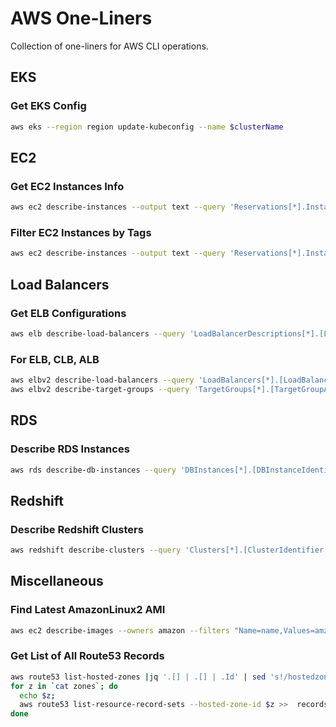 # AWS One-Liners
Collection of one-liners for AWS CLI operations.

## EKS

### Get EKS Config
```bash
aws eks --region region update-kubeconfig --name $clusterName
```

## EC2

### Get EC2 Instances Info
```bash
aws ec2 describe-instances --output text --query 'Reservations[*].Instances[*].[InstanceId, InstanceType, ImageId, State.Name, LaunchTime, SubnetId, Placement.AvailabilityZone, Placement.Tenancy, PrivateIpAddress, PublicIpAddress, PrivateDnsName, PublicDnsName, [Tags[?Key==`Name`].Value] [0][0] ]' > instances.tsv
```

### Filter EC2 Instances by Tags
```bash
aws ec2 describe-instances --output text --query 'Reservations[*].Instances[*].[InstanceId, InstanceType, ImageId, State.Name, LaunchTime, SubnetId, Placement.AvailabilityZone, Placement.Tenancy, PrivateIpAddress, PublicIpAddress, PrivateDnsName, PublicDnsName, [Tags[?Key==`Name`].Value] [0][0] ]' --filters 'Name=tag:Something,Values=SomeValue'
```

## Load Balancers

### Get ELB Configurations
```bash
aws elb describe-load-balancers --query 'LoadBalancerDescriptions[*].[LoadBalancerName, DNSName, ListenerDescriptions[*]]'
```

### For ELB, CLB, ALB
```bash
aws elbv2 describe-load-balancers --query 'LoadBalancers[*].[LoadBalancerArn, LoadBalancerName, Type]'
aws elbv2 describe-target-groups --query 'TargetGroups[*].[TargetGroupArn, TargetGroupName, Port]'
```

## RDS

### Describe RDS Instances
```bash
aws rds describe-db-instances --query 'DBInstances[*].[DBInstanceIdentifier, DBInstanceClass, Engine[*]]'
```

## Redshift

### Describe Redshift Clusters
```bash
aws redshift describe-clusters --query 'Clusters[*].[ClusterIdentifier, NodeType, NumberOfNodes]'
```

## Miscellaneous

### Find Latest AmazonLinux2 AMI
```bash
aws ec2 describe-images --owners amazon --filters "Name=name,Values=amzn*" --query 'sort_by(Images, &CreationDate)[].Name'
```

### Get List of All Route53 Records
```bash
aws route53 list-hosted-zones |jq '.[] | .[] | .Id' | sed 's!/hostedzone/!!' | sed 's/"//g'> zones
for z in `cat zones`; do
  echo $z;
  aws route53 list-resource-record-sets --hosted-zone-id $z >>  records;
done
```
